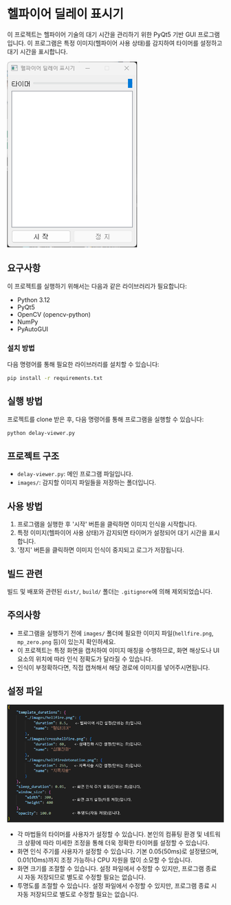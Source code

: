 # 헬파이어 딜레이 표시기

이 프로젝트는 헬파이어 기술의 대기 시간을 관리하기 위한 PyQt5 기반 GUI 프로그램입니다. 이 프로그램은 특정 이미지(헬파이어 사용 상태)를 감지하여 타이머를 설정하고 대기 시간을 표시합니다.

![헬파이어 딜레이 표시기](./images/example.png)

## 요구사항

이 프로젝트를 실행하기 위해서는 다음과 같은 라이브러리가 필요합니다:

- Python 3.12
- PyQt5
- OpenCV (opencv-python)
- NumPy
- PyAutoGUI

### 설치 방법

다음 명령어를 통해 필요한 라이브러리를 설치할 수 있습니다:

```bash
pip install -r requirements.txt
```

## 실행 방법

프로젝트를 clone 받은 후, 다음 명령어를 통해 프로그램을 실행할 수 있습니다:

```bash
python delay-viewer.py
```

## 프로젝트 구조

- `delay-viewer.py`: 메인 프로그램 파일입니다.
- `images/`: 감지할 이미지 파일들을 저장하는 폴더입니다.

## 사용 방법

1. 프로그램을 실행한 후 '시작' 버튼을 클릭하면 이미지 인식을 시작합니다.
2. 특정 이미지(헬파이어 사용 상태)가 감지되면 타이머가 설정되어 대기 시간을 표시합니다.
3. '정지' 버튼을 클릭하면 이미지 인식이 중지되고 로그가 저장됩니다.

## 빌드 관련

빌드 및 배포와 관련된 `dist/`, `build/` 폴더는 `.gitignore`에 의해 제외되었습니다.

## 주의사항

- 프로그램을 실행하기 전에 `images/` 폴더에 필요한 이미지 파일(`hellfire.png`, `mp_zero.png` 등)이 있는지 확인하세요.
- 이 프로젝트는 특정 화면을 캡처하여 이미지 매칭을 수행하므로, 화면 해상도나 UI 요소의 위치에 따라 인식 정확도가 달라질 수 있습니다.
- 인식이 부정확하다면, 직접 캡쳐해서 해당 경로에 이미지를 넣어주시면됩니다.

## 설정 파일

![설정 파일](./images/explain.png)

- 각 마법들의 타이머를 사용자가 설정할 수 있습니다. 본인의 컴퓨팅 환경 및 네트워크 상황에 따라 미세한 조정을 통해 더욱 정확한 타이머를 설정할 수 있습니다.
- 화면 인식 주기를 사용자가 설정할 수 있습니다. 기본 0.05(50ms)로 설정됐으며, 0.01(10ms)까지 조정 가능하나 CPU 자원을 많이 소모할 수 있습니다.
- 화면 크기를 조절할 수 있습니다. 설정 파일에서 수정할 수 있지만, 프로그램 종료 시 자동 저장되므로 별도로 수정할 필요는 없습니다.
- 투명도를 조절할 수 있습니다. 설정 파일에서 수정할 수 있지만, 프로그램 종료 시 자동 저장되므로 별도로 수정할 필요는 없습니다.